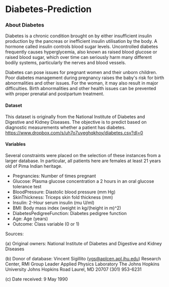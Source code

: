 # Diabetes-Prediction

### About Diabetes
Diabetes is a chronic condition brought on by either insufficient insulin production by the pancreas or inefficient insulin utilisation by the body. A hormone called insulin controls blood sugar levels. Uncontrolled diabetes frequently causes hyperglycemia, also known as raised blood glucose or raised blood sugar, which over time can seriously harm many different bodily systems, particularly the nerves and blood vessels.

Diabetes can pose issues for pregnant women and their unborn children. Poor diabetes management during pregnancy raises the baby's risk for birth abnormalities and other issues. For the woman, it may also result in major difficulties. Birth abnormalities and other health issues can be prevented with proper prenatal and postpartum treatment.

#### Dataset
This dataset is originally from the National Institute of Diabetes and Digestive and Kidney Diseases. The objective is to predict based on diagnostic measurements whether a patient has diabetes.
https://www.dropbox.com/s/uh7o7uyeghqkhoy/diabetes.csv?dl=0

#### Variables
Several constraints were placed on the selection of these instances from a larger database. In particular, all patients here are females at least 21 years old of Pima Indian heritage.

- Pregnancies: Number of times pregnant
- Glucose: Plasma glucose concentration a 2 hours in an oral glucose tolerance test
- BloodPressure: Diastolic blood pressure (mm Hg)
- SkinThickness: Triceps skin fold thickness (mm)
- Insulin: 2-Hour serum insulin (mu U/ml)
- BMI: Body mass index (weight in kg/(height in m)^2)
- DiabetesPedigreeFunction: Diabetes pedigree function
- Age: Age (years)
- Outcome: Class variable (0 or 1)

Sources:

(a) Original owners: National Institute of Diabetes and Digestive and Kidney Diseases

(b) Donor of database: Vincent Sigillito (vgs@aplcen.apl.jhu.edu)
Research Center, RMI Group Leader
Applied Physics Laboratory
The Johns Hopkins University
Johns Hopkins Road
Laurel, MD 20707
(301) 953-6231

(c) Date received: 9 May 1990

